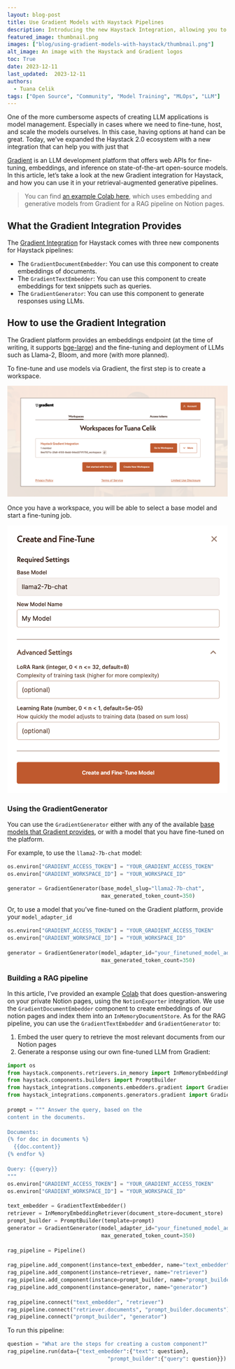 ```yaml
---
layout: blog-post
title: Use Gradient Models with Haystack Pipelines
description: Introducing the new Haystack Integration, allowing you to easily fine-tune and deploy models on the Gradient platform which you can use in Haystack pipelines
featured_image: thumbnail.png
images: ["blog/using-gradient-models-with-haystack/thumbnail.png"]
alt_image: An image with the Haystack and Gradient logos
toc: True
date: 2023-12-11
last_updated:  2023-12-11
authors:
  - Tuana Celik
tags: ["Open Source", "Community", "Model Training", "MLOps", "LLM"]
---
```



One of the more cumbersome aspects of creating LLM applications is model management. Especially in cases where we need to fine-tune, host, and scale the models ourselves. In this case, having options at hand can be great. Today, we’ve expanded the Haystack 2.0 ecosystem with a new integration that can help you with just that

[Gradient](https://gradient.ai) is an LLM development platform that offers web APIs for fine-tuning, embeddings, and inference on state-of-the-art open-source models. In this article, let’s take a look at the new Gradient integration for Haystack, and how you can use it in your retrieval-augmented generative pipelines.

> You can find [an example Colab here](https://colab.research.google.com/drive/1CQZoKrU0AM3bJtWcAicYA2q5FTu-nPJj?usp=sharing), which uses embedding and generative models from Gradient for a RAG pipeline on Notion pages.

## What the Gradient Integration Provides

The [Gradient Integration](https://haystack.deepset.ai/integrations/gradient) for Haystack comes with three new components for Haystack pipelines:

-   The `GradientDocumentEmbedder`: You can use this component to create embeddings of documents.
-   The `GradientTextEmbedder`: You can use this component to create embeddings for text snippets such as queries.
-   The `GradientGenerator`: You can use this component to generate responses using LLMs.

## How to use the Gradient Integration

The Gradient platform provides an embeddings endpoint (at the time of writing, it supports [bge-large](https://huggingface.co/BAAI/bge-large-en-v1.5)) and the fine-tuning and deployment of LLMs such as Llama-2, Bloom, and more (with more planned).

To fine-tune and use models via Gradient, the first step is to create a workspace.

![Create a workspace](workspace.png#medium "Create a workspace")

Once you have a workspace, you will be able to select a base model and start a fine-tuning job.

![Fine-tune a model](fine-tuning.png#small "Fine-tune a model")

### Using the GradientGenerator

You can use the `GradientGenerator` either with any of the available [base models that Gradient provides](https://docs.gradient.ai/docs/models-1#%EF%B8%8F-gradient-hosted-llms), or with a model that you have fine-tuned on the platform.

For example, to use the `llama2-7b-chat` model:

```python
os.environ["GRADIENT_ACCESS_TOKEN"] = "YOUR_GRADIENT_ACCESS_TOKEN"
os.environ["GRADIENT_WORKSPACE_ID"] = "YOUR_WORKSPACE_ID"

generator = GradientGenerator(base_model_slug="llama2-7b-chat",
                              max_generated_token_count=350)

```

Or, to use a model that you’ve fine-tuned on the Gradient platform, provide your `model_adapter_id`

```python
os.environ["GRADIENT_ACCESS_TOKEN"] = "YOUR_GRADIENT_ACCESS_TOKEN"
os.environ["GRADIENT_WORKSPACE_ID"] = "YOUR_WORKSPACE_ID"

generator = GradientGenerator(model_adapter_id="your_finetuned_model_adapter_id",
                              max_generated_token_count=350)

```

### Building a RAG pipeline

In this article, I’ve provided an example [Colab](https://colab.research.google.com/drive/1CQZoKrU0AM3bJtWcAicYA2q5FTu-nPJj?usp=sharing) that does question-answering on your private Notion pages, using the `NotionExporter` integration. We use the `GradientDocumentEmbedder` component to create embeddings of our notion pages and index them into an `InMemoryDocumentStore`. As for the RAG pipeline, you can use the `GradientTextEmbedder` and `GradientGenerator` to:

1.  Embed the user query to retrieve the most relevant documents from our Notion pages
2.  Generate a response using our own fine-tuned LLM from Gradient:

```python
import os
from haystack.components.retrievers.in_memory import InMemoryEmbeddingRetriever
from haystack.components.builders import PromptBuilder
from haystack_integrations.components.embedders.gradient import GradientTextEmbedder
from haystack_integrations.components.generators.gradient import GradientGenerator

prompt = """ Answer the query, based on the
content in the documents.

Documents:
{% for doc in documents %}
  {{doc.content}}
{% endfor %}

Query: {{query}}
"""
os.environ["GRADIENT_ACCESS_TOKEN"] = "YOUR_GRADIENT_ACCESS_TOKEN"
os.environ["GRADIENT_WORKSPACE_ID"] = "YOUR_WORKSPACE_ID"

text_embedder = GradientTextEmbedder()
retriever = InMemoryEmbeddingRetriever(document_store=document_store)
prompt_builder = PromptBuilder(template=prompt)
generator = GradientGenerator(model_adapter_id="your_finetuned_model_adapter_id",
                              max_generated_token_count=350)

rag_pipeline = Pipeline()

rag_pipeline.add_component(instance=text_embedder, name="text_embedder")
rag_pipeline.add_component(instance=retriever, name="retriever")
rag_pipeline.add_component(instance=prompt_builder, name="prompt_builder")
rag_pipeline.add_component(instance=generator, name="generator")

rag_pipeline.connect("text_embedder", "retriever")
rag_pipeline.connect("retriever.documents", "prompt_builder.documents")
rag_pipeline.connect("prompt_builder", "generator")

```

To run this pipeline:

```python
question = "What are the steps for creating a custom component?"
rag_pipeline.run(data={"text_embedder":{"text": question},
                                "prompt_builder":{"query": question}})

```
